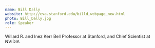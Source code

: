 ```yaml
---
name: Bill Dally
website: http://cva.stanford.edu/billd_webpage_new.html
photo: Bill_Dally.jpg
role: Speaker
---
```


Willard R. and Inez Kerr Bell Professor at Stanford, and  Chief Scientist at NVIDIA